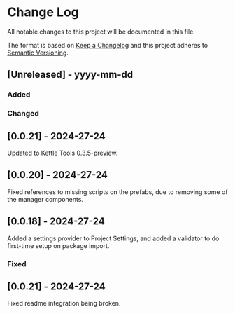 # Change Log
All notable changes to this project will be documented in this file.
 
The format is based on [Keep a Changelog](http://keepachangelog.com/)
and this project adheres to [Semantic Versioning](http://semver.org/).
 
## [Unreleased] - yyyy-mm-dd
 
### Added

### Changed
## [0.0.21] - 2024-27-24
  Updated to Kettle Tools 0.3.5-preview.

## [0.0.20] - 2024-27-24
  Fixed references to missing scripts on the prefabs, due to removing some of the manager components.

## [0.0.18] - 2024-27-24
  Added a settings provider to Project Settings, and added a validator to do first-time setup on package import.

### Fixed

## [0.0.21] - 2024-27-24
  Fixed readme integration being broken.